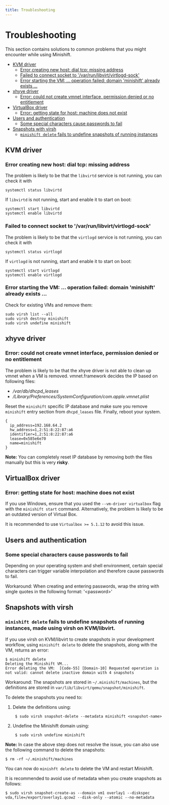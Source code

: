 ```yaml
---
title: Troubleshooting
---
```



# Troubleshooting

This section contains solutions to common problems that you might encounter
while using Minishift.

<!-- MarkdownTOC -->

- [KVM driver](#kvm-driver)
  - [Error creating new host: dial tcp: missing address](#error-creating-new-host-dial-tcp-missing-address)
  - [Failed to connect socket to '/var/run/libvirt/virtlogd-sock'](#failed-to-connect-socket-to-varrunlibvirtvirtlogd-sock)
  - [Error starting the VM: ... operation failed: domain 'minishift' already exists ...](#error-starting-the-vm--operation-failed-domain-minishift-already-exists-)
- [xhyve driver](#xhyve-driver)
  - [Error: could not create vmnet interface, permission denied or no entitlement](#error-could-not-create-vmnet-interface-permission-denied-or-no-entitlement)
- [VirtualBox driver](#virtualbox-driver)
  - [Error: getting state for host: machine does not exist](#error-getting-state-for-host-machine-does-not-exist)
- [Users and authentication](#users-authentication)
  - [Some special characters cause passwords to fail](#some-special-characters-cause-passwords-to-fail)
- [Snapshots with virsh](#snapshots-with-virsh)
  - [`minishift delete` fails to undefine snapshots of running instances](#minishift-delete-fails-to-undefine-snapshots-of-running-instances)

<!-- /MarkdownTOC -->


<a name="kvm-driver"></a>
## KVM driver

<a name="error-creating-new-host-dial-tcp-missing-address"></a>
### Error creating new host: dial tcp: missing address

The problem is likely to be that the `libvirtd` service is not running, you can check it with

```
systemctl status libvirtd
```

If `libvirtd` is not running, start and enable it to start on boot:

```
systemctl start libvirtd
systemctl enable libvirtd
```

<a name="failed-to-connect-socket-to-varrunlibvirtvirtlogd-sock"></a>
### Failed to connect socket to '/var/run/libvirt/virtlogd-sock'

The problem is likely to be that the `virtlogd` service is not running, you can check it with

```
systemctl status virtlogd
```

If `virtlogd` is not running, start and enable it to start on boot:

```
systemctl start virtlogd
systemctl enable virtlogd
```

<a name="error-starting-the-vm--operation-failed-domain-minishift-already-exists-"></a>
### Error starting the VM: ... operation failed: domain 'minishift' already exists ...

Check for existing VMs and remove them:

```
sudo virsh list --all
sudo virsh destroy minishift
sudo virsh undefine minishift
```

<a name="xhyve-driver"></a>
## xhyve driver

<a name="error-could-not-create-vmnet-interface-permission-denied-or-no-entitlement"></a>
### Error: could not create vmnet interface, permission denied or no entitlement

The problem is likely to be that the xhyve driver is not able to clean up
vmnet when a VM is removed. vmnet.framework decides the IP based on following files:

* _/var/db/dhcpd_leases_
* _/Library/Preferences/SystemConfiguration/com.apple.vmnet.plist_

Reset the `minishift` specific IP database and make sure you remove `minishift`
entry section from `dhcpd_leases` file. Finally, reboot your system.

    {
      ip_address=192.168.64.2
      hw_address=1,2:51:8:22:87:a6
      identifier=1,2:51:8:22:87:a6
      lease=0x585e6e70
      name=minishift
    }

**Note:** You can completely reset IP database by removing both the files
manually but this is very **risky**.

<a name="virtualbox-driver"></a>
## VirtualBox driver

<a name="error-getting-state-for-host-machine-does-not-exist"></a>
### Error: getting state for host: machine does not exist

If you use Windows, ensure that you used the `--vm-driver virtualbox` flag with the `minishift start` command. Alternatively, the problem is likely to be an outdated version
of Virtual Box.

It is recommended to use `Virtualbox >= 5.1.12` to avoid this issue.

<a name="users-authentication"></a>
## Users and authentication

<a name="some-special-characters-cause-passwords-to-fail"></a>
### Some special characters cause passwords to fail

Depending on your operating system and shell environment, certain special characters
can trigger variable interpolation and therefore cause passwords to fail.

Workaround: When creating and entering passwords, wrap the string with single quotes in
the following format: '&lt;password>'

<a name="snapshots-with-virsh"></a>
## Snapshots with virsh

<a name="minishift-delete-fails-to-undefine-snapshots-of-running-instances"></a>

### `minishift delete` fails to undefine snapshots of running instances, made using virsh on KVM/libvirt.

If you use virsh on KVM/libvirt to create snapshots in your development workflow, using `minishift delete` to delete the snapshots, along with the VM, returns an error:

    $ minishift delete
    Deleting the Minishift VM...
    Error deleting the VM:  [Code-55] [Domain-10] Requested operation is not valid: cannot delete inactive domain with 4 snapshots

Workaround: The snapshots are stored in `~/.minishift/machines`, but the definitions are stored in `var/lib/libvirt/qemu/snapshot/minishift`.

To delete the snapshots you need to:

1. Delete the definitions using:

        $ sudo virsh snapshot-delete --metadata minishift <snapshot-name>

1. Undefine the Minishift domain using:

        $ sudo virsh undefine minishift

**Note:** In case the above step does not resolve the issue, you can also use the following command to delete the snapshots:

    $ rm -rf ~/.minishift/machines

You can now do `minishft delete` to delete the VM and restart Minishift.

It is recommended to avoid use of metadata when you create snapshots as follows:

    $ sudo virsh snapshot-create-as --domain vm1 overlay1 --diskspec vda,file=/export/overlay1.qcow2 --disk-only --atomic --no-metadata
